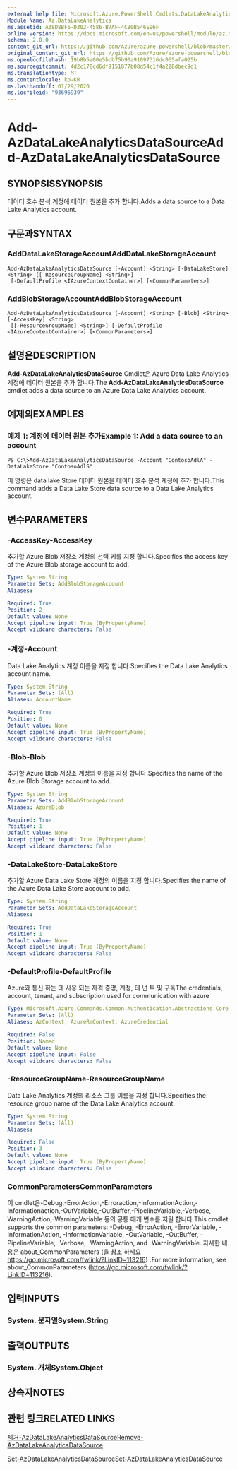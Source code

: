 ```yaml
---
external help file: Microsoft.Azure.PowerShell.Cmdlets.DataLakeAnalytics.dll-Help.xml
Module Name: Az.DataLakeAnalytics
ms.assetid: A38D8BF6-D302-4586-B7AF-4C80B546E96F
online version: https://docs.microsoft.com/en-us/powershell/module/az.datalakeanalytics/add-azdatalakeanalyticsdatasource
schema: 2.0.0
content_git_url: https://github.com/Azure/azure-powershell/blob/master/src/DataLakeAnalytics/DataLakeAnalytics/help/Add-AzDataLakeAnalyticsDataSource.md
original_content_git_url: https://github.com/Azure/azure-powershell/blob/master/src/DataLakeAnalytics/DataLakeAnalytics/help/Add-AzDataLakeAnalyticsDataSource.md
ms.openlocfilehash: 19b8b5a00e5bcb75b90a91097316dc065afa025b
ms.sourcegitcommit: 4d2c178cd6df9151877b08d54c1f4a228dbec9d1
ms.translationtype: MT
ms.contentlocale: ko-KR
ms.lasthandoff: 01/29/2020
ms.locfileid: "93696939"
---
```

# <span data-ttu-id="4416a-101">Add-AzDataLakeAnalyticsDataSource</span><span class="sxs-lookup"><span data-stu-id="4416a-101">Add-AzDataLakeAnalyticsDataSource</span></span>

## <span data-ttu-id="4416a-102">SYNOPSIS</span><span class="sxs-lookup"><span data-stu-id="4416a-102">SYNOPSIS</span></span>
<span data-ttu-id="4416a-103">데이터 호수 분석 계정에 데이터 원본을 추가 합니다.</span><span class="sxs-lookup"><span data-stu-id="4416a-103">Adds a data source to a Data Lake Analytics account.</span></span>

## <span data-ttu-id="4416a-104">구문과</span><span class="sxs-lookup"><span data-stu-id="4416a-104">SYNTAX</span></span>

### <span data-ttu-id="4416a-105">AddDataLakeStorageAccount</span><span class="sxs-lookup"><span data-stu-id="4416a-105">AddDataLakeStorageAccount</span></span>
```
Add-AzDataLakeAnalyticsDataSource [-Account] <String> [-DataLakeStore] <String> [[-ResourceGroupName] <String>]
 [-DefaultProfile <IAzureContextContainer>] [<CommonParameters>]
```

### <span data-ttu-id="4416a-106">AddBlobStorageAccount</span><span class="sxs-lookup"><span data-stu-id="4416a-106">AddBlobStorageAccount</span></span>
```
Add-AzDataLakeAnalyticsDataSource [-Account] <String> [-Blob] <String> [-AccessKey] <String>
 [[-ResourceGroupName] <String>] [-DefaultProfile <IAzureContextContainer>] [<CommonParameters>]
```

## <span data-ttu-id="4416a-107">설명은</span><span class="sxs-lookup"><span data-stu-id="4416a-107">DESCRIPTION</span></span>
<span data-ttu-id="4416a-108">**Add-AzDataLakeAnalyticsDataSource** Cmdlet은 Azure Data Lake Analytics 계정에 데이터 원본을 추가 합니다.</span><span class="sxs-lookup"><span data-stu-id="4416a-108">The **Add-AzDataLakeAnalyticsDataSource** cmdlet adds a data source to an Azure Data Lake Analytics account.</span></span>

## <span data-ttu-id="4416a-109">예제의</span><span class="sxs-lookup"><span data-stu-id="4416a-109">EXAMPLES</span></span>

### <span data-ttu-id="4416a-110">예제 1: 계정에 데이터 원본 추가</span><span class="sxs-lookup"><span data-stu-id="4416a-110">Example 1: Add a data source to an account</span></span>
```
PS C:\>Add-AzDataLakeAnalyticsDataSource -Account "ContosoAdlA" -DataLakeStore "ContosoAdlS"
```

<span data-ttu-id="4416a-111">이 명령은 data lake Store 데이터 원본을 데이터 호수 분석 계정에 추가 합니다.</span><span class="sxs-lookup"><span data-stu-id="4416a-111">This command adds a Data Lake Store data source to a Data Lake Analytics account.</span></span>

## <span data-ttu-id="4416a-112">변수</span><span class="sxs-lookup"><span data-stu-id="4416a-112">PARAMETERS</span></span>

### <span data-ttu-id="4416a-113">-AccessKey</span><span class="sxs-lookup"><span data-stu-id="4416a-113">-AccessKey</span></span>
<span data-ttu-id="4416a-114">추가할 Azure Blob 저장소 계정의 선택 키를 지정 합니다.</span><span class="sxs-lookup"><span data-stu-id="4416a-114">Specifies the access key of the Azure Blob storage account to add.</span></span>

```yaml
Type: System.String
Parameter Sets: AddBlobStorageAccount
Aliases:

Required: True
Position: 2
Default value: None
Accept pipeline input: True (ByPropertyName)
Accept wildcard characters: False
```

### <span data-ttu-id="4416a-115">-계정</span><span class="sxs-lookup"><span data-stu-id="4416a-115">-Account</span></span>
<span data-ttu-id="4416a-116">Data Lake Analytics 계정 이름을 지정 합니다.</span><span class="sxs-lookup"><span data-stu-id="4416a-116">Specifies the Data Lake Analytics account name.</span></span>

```yaml
Type: System.String
Parameter Sets: (All)
Aliases: AccountName

Required: True
Position: 0
Default value: None
Accept pipeline input: True (ByPropertyName)
Accept wildcard characters: False
```

### <span data-ttu-id="4416a-117">-Blob</span><span class="sxs-lookup"><span data-stu-id="4416a-117">-Blob</span></span>
<span data-ttu-id="4416a-118">추가할 Azure Blob 저장소 계정의 이름을 지정 합니다.</span><span class="sxs-lookup"><span data-stu-id="4416a-118">Specifies the name of the Azure Blob Storage account to add.</span></span>

```yaml
Type: System.String
Parameter Sets: AddBlobStorageAccount
Aliases: AzureBlob

Required: True
Position: 1
Default value: None
Accept pipeline input: True (ByPropertyName)
Accept wildcard characters: False
```

### <span data-ttu-id="4416a-119">-DataLakeStore</span><span class="sxs-lookup"><span data-stu-id="4416a-119">-DataLakeStore</span></span>
<span data-ttu-id="4416a-120">추가할 Azure Data Lake Store 계정의 이름을 지정 합니다.</span><span class="sxs-lookup"><span data-stu-id="4416a-120">Specifies the name of the Azure Data Lake Store account to add.</span></span>

```yaml
Type: System.String
Parameter Sets: AddDataLakeStorageAccount
Aliases:

Required: True
Position: 1
Default value: None
Accept pipeline input: True (ByPropertyName)
Accept wildcard characters: False
```

### <span data-ttu-id="4416a-121">-DefaultProfile</span><span class="sxs-lookup"><span data-stu-id="4416a-121">-DefaultProfile</span></span>
<span data-ttu-id="4416a-122">Azure와 통신 하는 데 사용 되는 자격 증명, 계정, 테 넌 트 및 구독</span><span class="sxs-lookup"><span data-stu-id="4416a-122">The credentials, account, tenant, and subscription used for communication with azure</span></span>

```yaml
Type: Microsoft.Azure.Commands.Common.Authentication.Abstractions.Core.IAzureContextContainer
Parameter Sets: (All)
Aliases: AzContext, AzureRmContext, AzureCredential

Required: False
Position: Named
Default value: None
Accept pipeline input: False
Accept wildcard characters: False
```

### <span data-ttu-id="4416a-123">-ResourceGroupName</span><span class="sxs-lookup"><span data-stu-id="4416a-123">-ResourceGroupName</span></span>
<span data-ttu-id="4416a-124">Data Lake Analytics 계정의 리소스 그룹 이름을 지정 합니다.</span><span class="sxs-lookup"><span data-stu-id="4416a-124">Specifies the resource group name of the Data Lake Analytics account.</span></span>

```yaml
Type: System.String
Parameter Sets: (All)
Aliases:

Required: False
Position: 3
Default value: None
Accept pipeline input: True (ByPropertyName)
Accept wildcard characters: False
```

### <span data-ttu-id="4416a-125">CommonParameters</span><span class="sxs-lookup"><span data-stu-id="4416a-125">CommonParameters</span></span>
<span data-ttu-id="4416a-126">이 cmdlet은-Debug,-ErrorAction,-Erroraction,-InformationAction,-Informationaction,-OutVariable,-OutBuffer,-PipelineVariable,-Verbose,-WarningAction,-WarningVariable 등의 공통 매개 변수를 지원 합니다.</span><span class="sxs-lookup"><span data-stu-id="4416a-126">This cmdlet supports the common parameters: -Debug, -ErrorAction, -ErrorVariable, -InformationAction, -InformationVariable, -OutVariable, -OutBuffer, -PipelineVariable, -Verbose, -WarningAction, and -WarningVariable.</span></span> <span data-ttu-id="4416a-127">자세한 내용은 about_CommonParameters (을 참조 하세요 https://go.microsoft.com/fwlink/?LinkID=113216) .</span><span class="sxs-lookup"><span data-stu-id="4416a-127">For more information, see about_CommonParameters (https://go.microsoft.com/fwlink/?LinkID=113216).</span></span>

## <span data-ttu-id="4416a-128">입력</span><span class="sxs-lookup"><span data-stu-id="4416a-128">INPUTS</span></span>

### <span data-ttu-id="4416a-129">System. 문자열</span><span class="sxs-lookup"><span data-stu-id="4416a-129">System.String</span></span>

## <span data-ttu-id="4416a-130">출력</span><span class="sxs-lookup"><span data-stu-id="4416a-130">OUTPUTS</span></span>

### <span data-ttu-id="4416a-131">System. 개체</span><span class="sxs-lookup"><span data-stu-id="4416a-131">System.Object</span></span>
## <span data-ttu-id="4416a-132">상속자</span><span class="sxs-lookup"><span data-stu-id="4416a-132">NOTES</span></span>

## <span data-ttu-id="4416a-133">관련 링크</span><span class="sxs-lookup"><span data-stu-id="4416a-133">RELATED LINKS</span></span>

[<span data-ttu-id="4416a-134">제거-AzDataLakeAnalyticsDataSource</span><span class="sxs-lookup"><span data-stu-id="4416a-134">Remove-AzDataLakeAnalyticsDataSource</span></span>](./Remove-AzDataLakeAnalyticsDataSource.md)

[<span data-ttu-id="4416a-135">Set-AzDataLakeAnalyticsDataSource</span><span class="sxs-lookup"><span data-stu-id="4416a-135">Set-AzDataLakeAnalyticsDataSource</span></span>](./Set-AzDataLakeAnalyticsDataSource.md)


